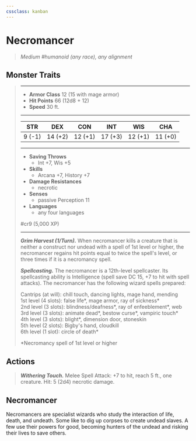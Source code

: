```yaml
---
cssclass: kanban
---
```


# Necromancer
>*Medium #humanoid (any race), any alignment*
## Monster Traits
>___
>- **Armor Class** 12 (15 with mage armor)
>- **Hit Points** 66 (12d8 + 12)
>- **Speed** 30 ft.
>___
>|STR|DEX|CON|INT|WIS|CHA|
>|:---:|:---:|:---:|:---:|:---:|:---:|
>|9 (-1)|14 (+2)|12 (+1)|17 (+3)|12 (+1)|11 (+0)|
>___
>- **Saving Throws**
>	 - Int +7, Wis +5
>- **Skills**
>	 - Arcana +7, History +7
>- **Damage Resistances**
>	 - necrotic
>- **Senses**
>	 - passive Perception 11
>- **Languages**
>	 - any four languages
>
> #cr9 (5,000 XP)
>___
>***Grim Harvest (1/Turn).*** When necromancer kills a creature that is neither a construct nor undead with a spell of 1st level or higher, the necromancer regains hit points equal to twice the spell's level, or three times if it is a necromancy spell.  
>
>***Spellcasting.*** The necromancer is a 12th-level spellcaster. Its spellcasting ability is Intelligence (spell save DC 15, +7 to hit with spell attacks). The necromancer has the following wizard spells prepared:  
>
>Cantrips (at will): chill touch, dancing lights, mage hand, mending  
>1st level (4 slots): false life*, mage armor, ray of sickness*  
>2nd level (3 slots): blindness/deafness*, ray of enfeeblement*, web  
>3rd level (3 slots): animate dead*, bestow curse*, vampiric touch*  
>4th level (3 slots): blight*, dimension door, stoneskin  
>5th level (2 slots): Bigby's hand, cloudkill  
>6th level (1 slot): circle of death*  
>
>*Necromancy spell of 1st level or higher  
>
>
## Actions
>***Withering Touch.*** Melee Spell Attack: +7 to hit, reach 5 ft., one creature. Hit: 5 (2d4) necrotic damage.
## Necromancer
Necromancers are specialist wizards who study the interaction of life, death, and undeath. Some like to dig up corpses to create undead slaves. A few use their powers for good, becoming hunters of the undead and risking their lives to save others.